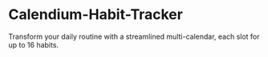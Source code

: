 # Calendium-Habit-Tracker
Transform your daily routine with a streamlined multi-calendar, each slot for up to 16 habits.

